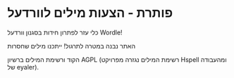 # פותרת - הצעות מילים לוורדעל

כלי עזר לפתרון חידות בסגנון וורדעל Wordle!

האתר נבנה במטרה לתרגול!
ייתכנו מילים שחסרות

הקוד ורשימת המילים ברשיון AGPL (רשימת המילים נגזרה מפרויקט Hspell ומהעבודה של eyaler).
